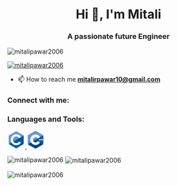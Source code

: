 <h1 align="center">Hi 👋, I'm Mitali</h1>
<h3 align="center">A passionate future Engineer</h3>

<p align="left"> <img src="https://komarev.com/ghpvc/?username=mitalipawar2006&label=Profile%20views&color=0e75b6&style=flat" alt="mitalipawar2006" /> </p>

<p align="left"> <a href="https://github.com/ryo-ma/github-profile-trophy"><img src="https://github-profile-trophy.vercel.app/?username=mitalipawar2006" alt="mitalipawar2006" /></a> </p>

- 📫 How to reach me **mitalirpawar10@gmail.com**

<h3 align="left">Connect with me:</h3>
<p align="left">
</p>

<h3 align="left">Languages and Tools:</h3>
<p align="left"> <a href="https://www.cprogramming.com/" target="_blank" rel="noreferrer"> <img src="https://raw.githubusercontent.com/devicons/devicon/master/icons/c/c-original.svg" alt="c" width="40" height="40"/> </a> <a href="https://www.w3schools.com/cpp/" target="_blank" rel="noreferrer"> <img src="https://raw.githubusercontent.com/devicons/devicon/master/icons/cplusplus/cplusplus-original.svg" alt="cplusplus" width="40" height="40"/> </a> </p>

<p><img align="left" src="https://github-readme-stats.vercel.app/api/top-langs?username=mitalipawar2006&show_icons=true&locale=en&layout=compact" alt="mitalipawar2006" /></p>

<p>&nbsp;<img align="center" src="https://github-readme-stats.vercel.app/api?username=mitalipawar2006&show_icons=true&locale=en" alt="mitalipawar2006" /></p>

<p><img align="center" src="https://github-readme-streak-stats.herokuapp.com/?user=mitalipawar2006&" alt="mitalipawar2006" /></p>

